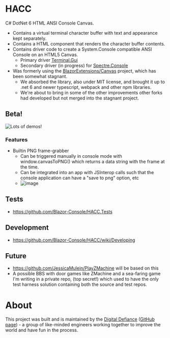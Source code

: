 # HACC

C# DotNet 6 HTML ANSI Console Canvas.

* Contains a virtual terminal character buffer with text and appearance kept separately.
* Contains a HTML component that renders the character buffer contents.
* Contains driver code to create a System.Console compatible ANSI Console on an HTML5 Canvas.
  - Primary driver [Terminal.Gui](https://github.com/gui-cs/Terminal.Gui)
  - Secondary driver (in progress) for [Spectre.Console](https://github.com/spectreconsole/spectre.console)
* Was formerly using the [BlazorExtensions/Canvas](https://github.com/Blazor-Console/HACC.Blazor.Extensions.Canvas) project, which has been somewhat stagnant.
  - We absorbed the library, also under MIT license, and brought it up to .net 6 and newer typescript, webpack and other npm libraries.
  - We're about to bring in some of the other improvements other forks had developed but not merged into the stagnant project.  

## Beta!
![Lots of demos!](https://user-images.githubusercontent.com/3766240/172476969-972254fb-4ccc-409a-93c5-3d326941c618.gif)


### Features
- Builtin PNG frame-grabber
  - Can be triggered manually in console mode with window.canvasToPNG() which returns a data string with the frame at the time.
  - Can be integrated into an app with JSInterop calls such that the console application can have a "save to png" option, etc
  - ![image](https://user-images.githubusercontent.com/3766240/170335937-37b4b461-665c-497f-8538-1a4d8255289a.png)


## Tests


- https://github.com/Blazor-Console/HACC.Tests

## Development

* https://github.com/Blazor-Console/HACC/wiki/Developing

## Future

* https://github.com/JessicaMulein/PlayZMachine will be based on this
* A possible BBS with door games like ZMachine and a sea-faring game I'm writing in a private repo, (top secret!) which
  used to have the only test harness solution containing both the source and test repos.

# About
This project was built and is maintained by the [Digital Defiance](https://digitaldefiance.org) ([GitHub page](https://github.com/Digital-Defiance)) - a group of like-minded engineers working together to improve the world and have fun in the process.
